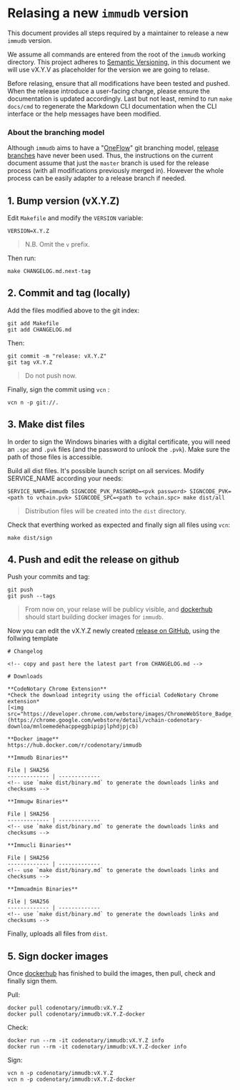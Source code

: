 # Relasing a new `immudb` version

This document provides all steps required by a maintainer to release a new `immudb` version.

We assume all commands are entered from the root of the `immudb` working directory.
This project adheres to [Semantic Versioning](https://semver.org/spec/v2.0.0.html), in this document we will use vX.Y.V as placeholder for the version we are going to relase.

Before relasing, ensure that all modifications have been tested and pushed. When the release introduce a user-facing change, please ensure the documentation is updated accordingly. Last but not least, remind to run `make docs/cmd` to regenerate the Markdown CLI documentation when the CLI interface or the help messages have been modified.

### About the branching model

Although `immudb` aims to have a "[OneFlow](https://www.endoflineblog.com/oneflow-a-git-branching-model-and-workflow)" git branching model, [release branches](https://www.endoflineblog.com/oneflow-a-git-branching-model-and-workflow#release-branches) have never been used.
Thus, the instructions on the current document assume that just the `master` branch is used for the release process (with all modifications previously merged in). However the whole process can be easily adapter to a release branch if needed.

## 1. Bump version (vX.Y.Z)

Edit `Makefile` and modify the `VERSION` variable:

```
VERSION=X.Y.Z
```
> N.B. Omit the `v` prefix.

Then run:

```
make CHANGELOG.md.next-tag
```

## 2. Commit and tag (locally)

Add the files modified above to the git index:

```
git add Makefile
git add CHANGELOG.md
```

Then:
```
git commit -m "release: vX.Y.Z"
git tag vX.Y.Z
```
> Do not push now.

Finally, sign the commit using `vcn` :
```
vcn n -p git://.
```

## 3. Make dist files

In order to sign the Windows binaries with a digital certificate, you will need an `.spc` and `.pvk` files (and the password to unlook the `.pvk`).
Make sure the path of those files is accessible.

Build all dist files. It's possible launch script on all services. Modify SERVICE_NAME according your needs:

```
SERVICE_NAME=immudb SIGNCODE_PVK_PASSWORD=<pvk password> SIGNCODE_PVK=<path to vchain.pvk> SIGNCODE_SPC=<path to vchain.spc> make dist/all
```
> Distribution files will be created into the `dist` directory.


Check that everthing worked as expected and finally sign all files using `vcn`:
```
make dist/sign
```

## 4. Push and edit the release on github

Push your commits and tag:
```
git push
git push --tags
```
> From now on, your relase will be publicy visible, and [dockerhub](https://hub.docker.com/repository/docker/codenotary/immudb/builds) should start building docker images for `immudb`.

Now you can edit the vX.Y.Z newly created [release on GitHub](https://github.com/vchain-us/immudb/releases), using the follwing template

```
# Changelog

<!-- copy and past here the latest part from CHANGELOG.md -->

# Downloads

**CodeNotary Chrome Extension**
*Check the download integrity using the official CodeNotary Chrome extension*
[<img src="https://developer.chrome.com/webstore/images/ChromeWebStore_Badge_v2_206x58.png">](https://chrome.google.com/webstore/detail/vchain-codenotary-downloa/mnloemedehacppeggbipipjlphdjpjcb)

**Docker image**
https://hub.docker.com/r/codenotary/immudb

**Immudb Binaries**

File | SHA256
------------- | -------------
<!-- use `make dist/binary.md` to generate the downloads links and checksums -->

**Immugw Binaries**

File | SHA256
------------- | -------------
<!-- use `make dist/binary.md` to generate the downloads links and checksums -->

**Immucli Binaries**

File | SHA256
------------- | -------------
<!-- use `make dist/binary.md` to generate the downloads links and checksums -->

**Immuadmin Binaries**

File | SHA256
------------- | -------------
<!-- use `make dist/binary.md` to generate the downloads links and checksums -->
```

Finally, uploads all files from `dist`.

## 5. Sign docker images

Once [dockerhub](https://hub.docker.com/repository/docker/codenotary/immudb/builds) has finished to build the images, then pull, check and finally sign them.

Pull:
```
docker pull codenotary/immudb:vX.Y.Z
docker pull codenotary/immudb:vX.Y.Z-docker
```

Check:
```
docker run --rm -it codenotary/immudb:vX.Y.Z info
docker run --rm -it codenotary/immudb:vX.Y.Z-docker info
```

Sign:
```
vcn n -p codenotary/immudb:vX.Y.Z
vcn n -p codenotary/immudb:vX.Y.Z-docker
```
